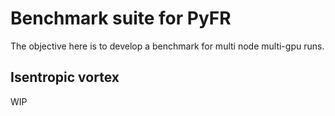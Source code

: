 # Benchmark suite for PyFR

The objective here is to develop a benchmark for multi node multi-gpu runs.

## Isentropic vortex

WIP
